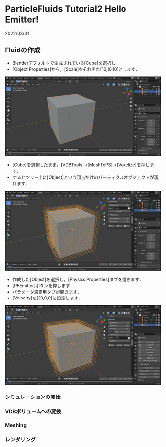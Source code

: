 # ParticleFluids Tutorial2 Hello Emitter!

2022/03/31 

## Fluidの作成

- Blenderデフォルトで生成されている[Cube]を選択し
- [Object Properties]から，[Scale]をそれぞれ[10,10,10]とします．

![Mesh](./images/Mesh.png) 

- [Cube]を選択したまま，[VDBTools]->[MeshToPS]->[Voxelize]を押します．
- するとツリー上に[Object]という頂点だけのパーティクルオブジェクトが現れます．

![MeshToPS](./images/MeshToPS.png) 

- 作成した[Object]を選択し，[Physics Properties]タブを開きます．
- [PFEmitter]ボタンを押します．
- パラメータ設定用タブが開きます．
- [Velocity]を[20,0,0]に設定します．

![MeshToPS](./images/Fluid.png) 

### シミュレーションの開始

### VDBボリュームへの変換

### Meshing

### レンダリング
